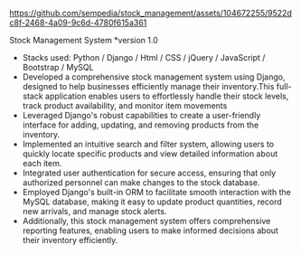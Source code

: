 https://github.com/sempedia/stock_management/assets/104672255/9522dc8f-2468-4a09-9c6d-4780f615a361


Stock Management System *version 1.0 
- Stacks used: Python / Django / Html / CSS / jQuery / JavaScript / Bootstrap / MySQL
-	Developed a comprehensive stock management system using Django, designed to help businesses efficiently manage their inventory.This full-stack application enables users to effortlessly handle their stock levels, track product availability, and monitor item movements
-	Leveraged Django's robust capabilities to create a user-friendly interface for adding, updating, and removing products from the inventory.
-	Implemented an intuitive search and filter system, allowing users to quickly locate specific products and view detailed information about each item.
-	Integrated user authentication for secure access, ensuring that only authorized personnel can make changes to the stock database.
-	Employed Django's built-in ORM to facilitate smooth interaction with the MySQL database, making it easy to update product quantities, record new arrivals, and manage stock alerts.
-	Additionally, this stock management system offers comprehensive reporting features, enabling users to make informed decisions about their inventory efficiently.

